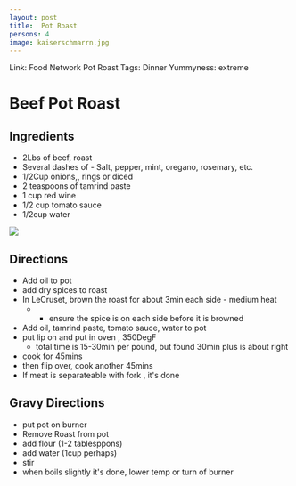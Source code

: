 ```yaml
---
layout: post
title:  Pot Roast
persons: 4
image: kaiserschmarrn.jpg
---
```


Link: <a ref="https://www.foodnetwork.com/recipes/ree-drummond/perfect-pot-roast-recipe-2118771"> Food Network Pot Roast </a>
Tags: Dinner
Yummyness: extreme

# Beef Pot Roast

## Ingredients

- 2Lbs of beef, roast
- Several dashes of - Salt, pepper, mint, oregano, rosemary, etc.
- 1/2Cup onions,, rings or diced
- 2 teaspoons of tamrind paste
- 1 cup red wine
- 1/2 cup tomato sauce
- 1/2cup water

![](https://static01.nyt.com/images/2016/03/08/dining/08POTROAST1/08POTROAST1-articleLarge.jpg)

## Directions

- Add oil to pot
- add dry spices to roast
- In LeCruset, brown the roast for about 3min each side - medium heat
    - - ensure the spice is on each side before it is browned
- Add oil, tamrind paste, tomato sauce, water to pot
- put lip on and put in oven , 350DegF
    - total time is 15-30min per pound, but found 30min plus is about right
- cook for 45mins
- then flip over, cook another 45mins
- If meat is separateable with fork , it's done

## Gravy Directions

- put pot on burner
- Remove Roast from pot
- add flour (1-2 tablesppons)
- add water (1cup perhaps)
- stir
- when boils slightly it's done, lower temp or turn of burner
